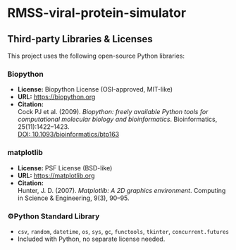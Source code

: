 # RMSS-viral-protein-simulator



## Third-party Libraries & Licenses

This project uses the following open-source Python libraries:

### Biopython
- **License:** Biopython License (OSI-approved, MIT-like)
- **URL:** https://biopython.org
- **Citation:**  
  Cock PJ et al. (2009). *Biopython: freely available Python tools for computational molecular biology and bioinformatics*. Bioinformatics, 25(11):1422–1423.  
  [DOI: 10.1093/bioinformatics/btp163](https://doi.org/10.1093/bioinformatics/btp163)

### matplotlib
- **License:** PSF License (BSD-like)
- **URL:** https://matplotlib.org
- **Citation:**  
  Hunter, J. D. (2007). *Matplotlib: A 2D graphics environment*. Computing in Science & Engineering, 9(3), 90–95.

### ⚙Python Standard Library
- `csv`, `random`, `datetime`, `os`, `sys`, `gc`, `functools`, `tkinter`, `concurrent.futures`
- Included with Python, no separate license needed.
